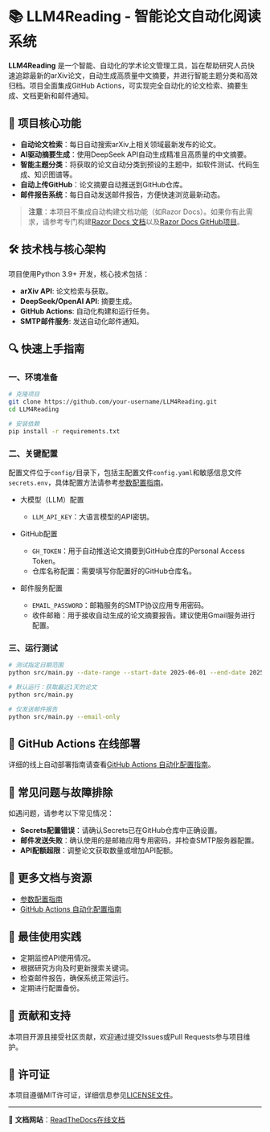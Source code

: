 # 📚 LLM4Reading - 智能论文自动化阅读系统

**LLM4Reading** 是一个智能、自动化的学术论文管理工具，旨在帮助研究人员快速追踪最新的arXiv论文，自动生成高质量中文摘要，并进行智能主题分类和高效归档。项目全面集成GitHub Actions，可实现完全自动化的论文检索、摘要生成、文档更新和邮件通知。

## 🚀 项目核心功能

* **自动论文检索**：每日自动搜索arXiv上相关领域最新发布的论文。
* **AI驱动摘要生成**：使用DeepSeek API自动生成精准且高质量的中文摘要。
* **智能主题分类**：将获取的论文自动分类到预设的主题中，如软件测试、代码生成、知识图谱等。
* **自动上传GitHub**：论文摘要自动推送到GitHub仓库。
* **邮件报告系统**：每日自动发送邮件报告，方便快速浏览最新动态。

> **注意**：本项目不集成自动构建文档功能（如Razor Docs）。如果你有此需求，请参考专门构建[Razor Docs 文档](https://razordocs.com)以及[Razor Docs GitHub项目](https://github.com/razordocs/razor-docs)。

## 🛠️ 技术栈与核心架构

项目使用Python 3.9+ 开发，核心技术包括：

* **arXiv API**: 论文检索与获取。
* **DeepSeek/OpenAI API**: 摘要生成。
* **GitHub Actions**: 自动化构建和运行任务。
* **SMTP邮件服务**: 发送自动化邮件通知。

## 🔍 快速上手指南

### 一、环境准备

```bash
# 克隆项目
git clone https://github.com/your-username/LLM4Reading.git
cd LLM4Reading

# 安装依赖
pip install -r requirements.txt
```

### 二、关键配置

配置文件位于`config/`目录下，包括主配置文件`config.yaml`和敏感信息文件`secrets.env`，具体配置方法请参考[参数配置指南](CONFIGURATION.md)。

* 大模型（LLM）配置

  * `LLM_API_KEY`：大语言模型的API密钥。

* GitHub配置

  * `GH_TOKEN`：用于自动推送论文摘要到GitHub仓库的Personal Access Token。
  * 仓库名称配置：需要填写你配置好的GitHub仓库名。

* 邮件服务配置

  * `EMAIL_PASSWORD`：邮箱服务的SMTP协议应用专用密码。
  * 收件邮箱：用于接收自动生成的论文摘要报告。建议使用Gmail服务进行配置。

### 三、运行测试

```bash
# 测试指定日期范围
python src/main.py --date-range --start-date 2025-06-01 --end-date 2025-06-02

# 默认运行：获取最近1天的论文
python src/main.py

# 仅发送邮件报告
python src/main.py --email-only
```

## 📅 GitHub Actions 在线部署

详细的线上自动部署指南请查看[GitHub Actions 自动化配置指南](GITHUB_ACTIONS_DEPLOYMENT.md)。

## 🚧 常见问题与故障排除

如遇问题，请参考以下常见情况：

* **Secrets配置错误**：请确认Secrets已在GitHub仓库中正确设置。
* **邮件发送失败**：确认使用的是邮箱应用专用密码，并检查SMTP服务器配置。
* **API配额超限**：调整论文获取数量或增加API配额。


## 📝 更多文档与资源

* [参数配置指南](CONFIGURATION.md)
* [GitHub Actions 自动化配置指南](GITHUB_ACTIONS_DEPLOYMENT.md)

## 🎯 最佳使用实践

* 定期监控API使用情况。
* 根据研究方向及时更新搜索关键词。
* 检查邮件报告，确保系统正常运行。
* 定期进行配置备份。

## 🤝 贡献和支持

本项目开源且接受社区贡献，欢迎通过提交Issues或Pull Requests参与项目维护。

## 📜 许可证

本项目遵循MIT许可证，详细信息参见[LICENSE文件](LICENSE)。

---

📖 **文档网站**：[ReadTheDocs在线文档](https://docs.readthedocs.com/platform/stable/)
